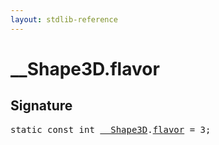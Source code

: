 ```yaml
---
layout: stdlib-reference
---
```


# __Shape3D.flavor

## Signature
<pre>
<span class='code_keyword'>static</span> <span class='code_keyword'>const</span> <span class="code_keyword">int</span> <a href="../index.html" class="code_type">__Shape3D</a>.<a href=".html" class="code_var">flavor</a> = 3;
</pre>

